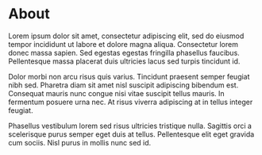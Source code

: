 <!--
template: about.html
title: "| About"
appendToTarget: true
activeHeaderItem: 3
-->

<h1 data-trio-callback="getBrand">About </h1>

Lorem ipsum dolor sit amet, consectetur adipiscing elit, sed do eiusmod tempor incididunt ut labore et dolore magna aliqua. Consectetur lorem donec massa sapien. Sed egestas egestas fringilla phasellus faucibus. Pellentesque massa placerat duis ultricies lacus sed turpis tincidunt id.

Dolor morbi non arcu risus quis varius. Tincidunt praesent semper feugiat nibh sed. Pharetra diam sit amet nisl suscipit adipiscing bibendum est. Consequat mauris nunc congue nisi vitae suscipit tellus mauris. In fermentum posuere urna nec. At risus viverra adipiscing at in tellus integer feugiat.

Phasellus vestibulum lorem sed risus ultricies tristique nulla. Sagittis orci a scelerisque purus semper eget duis at tellus. Pellentesque elit eget gravida cum sociis. Nisl purus in mollis nunc sed id.